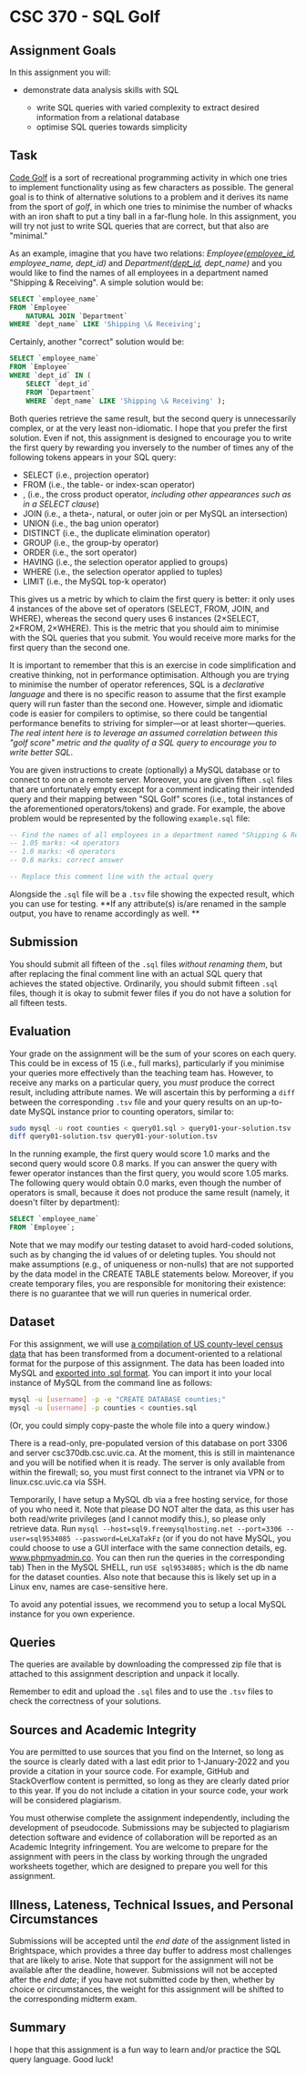 # CSC 370 - SQL Golf

## Assignment Goals

In this assignment you will:

  * demonstrate data analysis skills with SQL

    + write SQL queries with varied complexity to extract desired information from a relational database
    + optimise SQL queries towards simplicity

## Task

[Code Golf](https://www.barrymichaeldoyle.com/code-golf/) is a sort of recreational programming activity in which one tries to implement functionality using as few characters as possible. The general goal is to think of alternative solutions to a problem and it derives its name from the sport of _golf_, in which one tries to minimise the number of whacks with an iron shaft to put a tiny ball in a far-flung hole. In this assignment, you will try not just to write SQL queries that are correct, but that also are "minimal." 

As an example, imagine that you have two relations: *Employee(<ins>employee_id</ins>, employee_name, dept_id)* and *Department(<ins>dept_id</ins>, dept_name)* and you would like to find the names of all employees in a department named "Shipping & Receiving". A simple solution would be:

```sql
SELECT `employee_name`
FROM `Employee`
    NATURAL JOIN `Department`
WHERE `dept_name` LIKE 'Shipping \& Receiving';
```

Certainly, another "correct" solution would be:

```sql
SELECT `employee_name`
FROM `Employee`
WHERE `dept_id` IN (
    SELECT `dept_id`
    FROM `Department`
    WHERE `dept_name` LIKE 'Shipping \& Receiving' );
```

Both queries retrieve the same result, but the second query is unnecessarily complex, or at the very least non-idiomatic. I hope that you prefer the first solution. Even if not, this assignment is designed to encourage you to write the first query by rewarding you inversely to the number of times any of the following tokens appears in your SQL query:

  * SELECT (i.e., projection operator)
  * FROM (i.e., the table- or index-scan operator)
  * , (i.e., the cross product operator, _including other appearances such as in a SELECT clause_)
  * JOIN (i.e., a theta-, natural, or outer join or per MySQL an intersection)
  * UNION (i.e., the bag union operator)
  * DISTINCT (i.e., the duplicate elimination operator)
  * GROUP (i.e., the group-by operator)
  * ORDER (i.e., the sort operator)
  * HAVING (i.e., the selection operator applied to groups)
  * WHERE (i.e., the selection operator applied to tuples)
  * LIMIT (i.e., the MySQL top-k operator)

This gives us a metric by which to claim the first query is better: it only uses 4 instances of the above set of operators (SELECT, FROM, JOIN, and WHERE), whereas the second query uses 6 instances (2×SELECT, 2×FROM, 2×WHERE). This is the metric that you should aim to minimise with the SQL queries that you submit. You would receive more marks for the first query than the second one.

It is important to remember that this is an exercise in code simplification and creative thinking, not in performance optimisation. Although you are trying to minimise the number of operator references, SQL is a _declarative language_ and there is no specific reason to assume that the first example query will run faster than the second one. However, simple and idiomatic code is easier for compilers to optimise, so there could be tangential performance benefits to striving for simpler—or at least shorter—queries. _The real intent here is to leverage an assumed correlation between this "golf score" metric and the quality of a SQL query to encourage you to write better SQL_.

You are given instructions to create (optionally) a MySQL database or to connect to one on a remote server. Moreover, you are given fiften `.sql` files that are unfortunately empty except for a comment indicating their intended query and their mapping between "SQL Golf" scores (i.e., total instances of the aforementioned operators/tokens) and grade. For example, the above problem would be represented by the following `example.sql` file:

```sql
-- Find the names of all employees in a department named "Shipping & Receiving"
-- 1.05 marks: <4 operators
-- 1.0 marks: <6 operators
-- 0.8 marks: correct answer

-- Replace this comment line with the actual query
```

Alongside the `.sql` file will be a `.tsv` file showing the expected result, which you can use for testing. **If any attribute(s) is/are renamed in the sample output, you have to rename accordingly as well. **


## Submission

You should submit all fifteen of the `.sql` files _without renaming them_, but after replacing the final comment line with an actual SQL query that achieves the stated objective. Ordinarily, you should submit fifteen `.sql` files, though it is okay to submit fewer files if you do not have a solution for all fifteen tests.

## Evaluation

Your grade on the assignment will be the sum of your scores on each query. This could be in excess of 15 (i.e., full marks), particularly if you minimise your queries more effectively than the teaching team has. However, to receive any marks on a particular query, you *must* produce the correct result, including attribute names. We will ascertain this by performing a `diff` between the corresponding `.tsv` file and your query results on an up-to-date MySQL instance prior to counting operators, similar to:

```bash
sudo mysql -u root counties < query01.sql > query01-your-solution.tsv
diff query01-solution.tsv query01-your-solution.tsv
```

In the running example, the first query would score 1.0 marks and the second query would score 0.8 marks. If you can answer the query with fewer operator instances than the first query, you would score 1.05 marks. The following query would obtain 0.0 marks, even though the number of operators is small, because it does not produce the same result (namely, it doesn't filter by department):

```sql
SELECT `employee_name`
FROM `Employee`;
```

Note that we may modify our testing dataset to avoid hard-coded solutions, such as by changing the id values of or deleting tuples. You should not make assumptions (e.g., of uniqueness or non-nulls) that are not supported by the data model in the CREATE TABLE statements below. Moreover, if you create temporary files, you are responsible for monitoring their existence: there is no guarantee that we will run queries in numerical order.


## Dataset

For this assignment, we will use [a compilation of US county-level census data](https://github.com/evangambit/JsonOfCounties) that has been transformed from a document-oriented to a relational format for the purpose of this assignment. The data has been loaded into MySQL and [exported into .sql format](./counties.sql). You can import it into your local instance of MySQL from the command line as follows:

```bash
mysql -u [username] -p -e "CREATE DATABASE counties;"
mysql -u [username] -p counties < counties.sql
```

(Or, you could simply copy-paste the whole file into a query window.)


There is a read-only, pre-populated version of this database on port 3306 and server csc370db.csc.uvic.ca. At the moment, this is still in maintenance and you will be notified when it is ready. The server is only available from within the firewall; so, you must first connect to the intranet via VPN or to linux.csc.uvic.ca via SSH.

Temporarily, I have setup a MySQL db via a free hosting service, for those of you who need it. Note that please DO NOT alter the data, as this user has both read/write privileges (and I cannot modify this.), so please only retrieve data.
Run `mysql --host=sql9.freemysqlhosting.net --port=3306 --user=sql9534085 --password=LeLXaTakFz`  (or if you do not have MySQL, you could choose to use a GUI interface with the same connection details, eg. www.phpmyadmin.co. You can then run the queries in the corresponding tab)
Then in the MySQL SHELL, run `USE sql9534085;`  which is the db name for the dataset counties.
Also note that because this is likely set up in a Linux env, names are case-sensitive here.

To avoid any potential issues, we recommend you to setup a local MySQL instance for you own experience. 


## Queries

The queries are available by downloading the compressed zip file that is attached to this assignment description and unpack it locally.

Remember to edit and upload the `.sql` files and to use the `.tsv` files to check the correctness of your solutions.


## Sources and Academic Integrity

You are permitted to use sources that you find on the Internet, so long as the source is clearly dated with a last edit prior to 1-January-2022 and you provide a citation in your source code. For example, GitHub and StackOverflow content is permitted, so long as they are clearly dated prior to this year. If you do not include a citation in your source code, your work will be considered plagiarism.

You must otherwise complete the assignment independently, including the development of pseudocode. Submissions may be subjected to plagiarism detection software and evidence of collaboration will be reported as an Academic Integrity infringement. You are welcome to prepare for the assignment with peers in the class by working through the ungraded worksheets together, which are designed to prepare you well for this assignment.

## Illness, Lateness, Technical Issues, and Personal Circumstances

Submissions will be accepted until the _end date_ of the assignment listed in Brightspace, which provides a three day buffer to address most challenges that are likely to arise. Note that support for the assignment will not be available after the deadline, however. Submissions will not be accepted after the _end date_; if you have not submitted code by then, whether by choice or circumstances, the weight for this assignment will be shifted to the corresponding midterm exam.

## Summary

I hope that this assignment is a fun way to learn and/or practice the SQL query language. Good luck!
